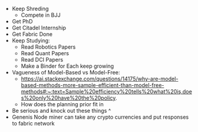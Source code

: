 - Keep Shreding
    - Compete in BJJ
- Get PhD
- Get Citadel Internship
- Get Fabric Done
- Keep Studying:
    - Read Robotics Papers
    - Read Quant Papers
    - Read DCI Papers
    - Make a Binder for Each keep growing
- Vagueness of Model-Based vs Model-Free:
    - https://ai.stackexchange.com/questions/14175/why-are-model-based-methods-more-sample-efficient-than-model-free-methods#:~:text=Sample%20efficiency%20tells%20what%20is,does%20only%20have%20the%20policy.
    - How does the planning prior fit in
- Be serious and knock out these things ^
- Genenis Node miner can take any crypto currencies and put responses to fabric network
